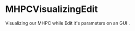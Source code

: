 MHPCVisualizingEdit 
==================

Visualizing our MHPC while Edit it's parameters on an GUI .
